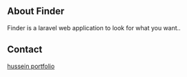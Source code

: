 ## About Finder

Finder is a laravel web application to look for what you want..

## Contact
<a href="paradome.pythonanywhere.com">hussein portfolio</a>
